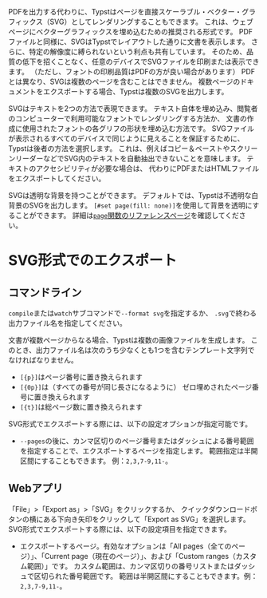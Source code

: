 PDFを出力する代わりに、Typstはページを直接スケーラブル・ベクター・グラフィックス（SVG）としてレンダリングすることもできます。
これは、ウェブページにベクターグラフィックスを埋め込むための推奨される形式です。
PDFファイルと同様に、SVGはTypstでレイアウトした通りに文書を表示します。
さらに、特定の解像度に縛られないという利点も共有しています。
そのため、品質の低下を招くことなく、任意のデバイスでSVGファイルを印刷または表示できます。
（ただし、フォントの印刷品質はPDFの方が良い場合があります）
PDFとは異なり、SVGは複数のページを含むことはできません。
複数ページのドキュメントをエクスポートする場合、Typstは複数のSVGを出力します。

SVGはテキストを2つの方法で表現できます。
テキスト自体を埋め込み、閲覧者のコンピューターで利用可能なフォントでレンダリングする方法か、
文書の作成に使用されたフォントの各グリフの形状を埋め込む方法です。
SVGファイルが表示されるすべてのデバイスで同じように見えることを保証するために、Typstは後者の方法を選択します。
これは、例えばコピー＆ペーストやスクリーンリーダーなどでSVG内のテキストを自動抽出できないことを意味します。
テキストのアクセシビリティが必要な場合は、
代わりにPDFまたはHTMLファイルをエクスポートしてください。

SVGは透明な背景を持つことができます。
デフォルトでは、Typstは不透明な白背景のSVGを出力します。
`[#set page(fill: none)]`を使用して背景を透明にすることができます。
詳細は[`page`関数のリファレンスページ]($page.fill)を確認してください。

# SVG形式でのエクスポート
## コマンドライン
`compile`または`watch`サブコマンドで`--format svg`を指定するか、
`.svg`で終わる出力ファイル名を指定してください。

文書が複数ページからなる場合、Typstは複数の画像ファイルを生成します。
このとき、出力ファイル名は次のうち少なくとも1つを含むテンプレート文字列でなければなりません。
- `[{p}]`はページ番号に置き換えられます
- `[{0p}]`は（すべての番号が同じ長さになるように）
  ゼロ埋めされたページ番号に置き換えられます
- `[{t}]`は総ページ数に置き換えられます

SVG形式でエクスポートする際には、以下の設定オプションが指定可能です。

- `--pages`の後に、カンマ区切りのページ番号またはダッシュによる番号範囲を指定することで、エクスポートするページを指定します。
  範囲指定は半開区間にすることもできます。
  例：`2,3,7-9,11-`。

## Webアプリ
「File」>「Export as」>「SVG」をクリックするか、
クイックダウンロードボタンの横にある下向き矢印をクリックして「Export as SVG」を選択します。
SVG形式でエクスポートする際には、以下の設定項目を指定できます。

- エクスポートするページ。有効なオプションは「All pages（全てのページ）」、「Current page（現在のページ）」、および「Custom ranges（カスタム範囲）」です。
  カスタム範囲は、カンマ区切りの番号リストまたはダッシュで区切られた番号範囲です。
  範囲は半開区間にすることもできます。例：`2,3,7-9,11-`。
